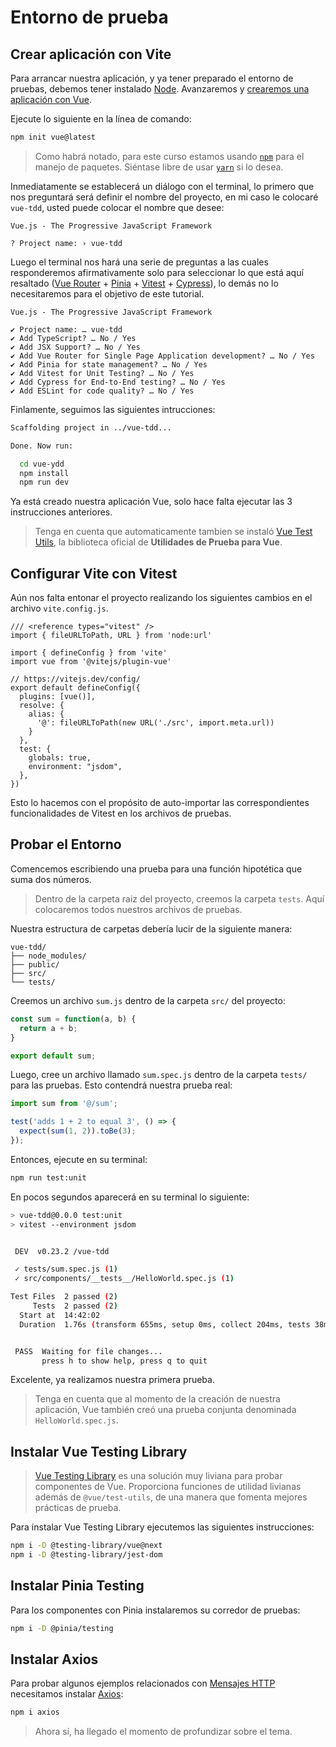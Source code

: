 # Entorno de prueba

## Crear aplicación con Vite

Para arrancar nuestra aplicación, y ya tener preparado el entorno de pruebas, debemos tener instalado [Node](https://nodejs.org/es/). Avanzaremos y [crearemos una aplicación con Vue](https://vuejs.org/guide/quick-start.html#creating-a-vue-application).

Ejecute lo siguiente en la línea de comando:

```sh
npm init vue@latest
```

>Como habrá notado, para este curso estamos usando [`npm`](https://www.npmjs.com/) para el manejo de paquetes. Siéntase libre de usar [`yarn`](https://yarnpkg.com/) si lo desea.

Inmediatamente se establecerá un diálogo con el terminal, lo primero que nos preguntará será definir el nombre del proyecto, en mi caso le colocaré `vue-tdd`, usted puede colocar el nombre que desee:

```sh{3}
Vue.js - The Progressive JavaScript Framework

? Project name: › vue-tdd
```

Luego el terminal nos hará una serie de preguntas a las cuales responderemos afirmativamente solo para seleccionar lo que está aquí resaltado ([Vue Router](https://router.vuejs.org/guide/) + [Pinia](https://pinia.vuejs.org/) + [Vitest](https://vitest.dev/) + [Cypress](https://www.cypress.io/)), lo demás no lo necesitaremos para el objetivo de este tutorial.

```sh{6,7,8,9}
Vue.js - The Progressive JavaScript Framework

✔ Project name: … vue-tdd
✔ Add TypeScript? … No / Yes
✔ Add JSX Support? … No / Yes
✔ Add Vue Router for Single Page Application development? … No / Yes
✔ Add Pinia for state management? … No / Yes
✔ Add Vitest for Unit Testing? … No / Yes
✔ Add Cypress for End-to-End testing? … No / Yes
✔ Add ESLint for code quality? … No / Yes
```

Finlamente, seguimos las siguientes intrucciones:

```sh
Scaffolding project in ../vue-tdd...

Done. Now run:

  cd vue-ydd
  npm install
  npm run dev
```

Ya está creado nuestra aplicación Vue, solo hace falta ejecutar las 3 instrucciones anteriores.

>Tenga en cuenta que automaticamente tambien se instaló [Vue Test Utils](https://test-utils.vuejs.org/), la biblioteca oficial de **Utilidades de Prueba para Vue**.

## Configurar Vite con Vitest

Aún nos falta entonar el proyecto realizando los siguientes cambios en el archivo `vite.config.js`.

```js{1,15,16,17,18}
/// <reference types="vitest" />
import { fileURLToPath, URL } from 'node:url'

import { defineConfig } from 'vite'
import vue from '@vitejs/plugin-vue'

// https://vitejs.dev/config/
export default defineConfig({
  plugins: [vue()],
  resolve: {
    alias: {
      '@': fileURLToPath(new URL('./src', import.meta.url))
    }
  },
  test: {
    globals: true,
    environment: "jsdom",
  },
})
```

Esto lo hacemos con el propósito de auto-importar las correspondientes funcionalidades de Vitest en los archivos de pruebas.

## Probar el Entorno

Comencemos escribiendo una prueba para una función hipotética que suma dos números.

>Dentro de la carpeta raiz del proyecto, creemos la carpeta `tests`. Aquí colocaremos todos nuestros archivos de pruebas.

Nuestra estructura de carpetas debería lucir de la siguiente manera:
```
vue-tdd/
├── node_modules/
├── public/
├── src/
└── tests/
```
Creemos un archivo `sum.js` dentro de la carpeta `src/` del proyecto:

```js
const sum = function(a, b) {
  return a + b;
}

export default sum;
```
Luego, cree un archivo llamado `sum.spec.js` dentro de la carpeta `tests/` para las pruebas. Esto contendrá nuestra prueba real:

```js
import sum from '@/sum';

test('adds 1 + 2 to equal 3', () => {
  expect(sum(1, 2)).toBe(3);
});
```

Entonces, ejecute en su terminal:

```sh
npm run test:unit
```

En pocos segundos aparecerá en su terminal lo siguiente:

```sh
> vue-tdd@0.0.0 test:unit
> vitest --environment jsdom


 DEV  v0.23.2 /vue-tdd

 ✓ tests/sum.spec.js (1)
 ✓ src/components/__tests__/HelloWorld.spec.js (1)

Test Files  2 passed (2)
     Tests  2 passed (2)
  Start at  14:42:02
  Duration  1.76s (transform 655ms, setup 0ms, collect 204ms, tests 38ms)


 PASS  Waiting for file changes...
       press h to show help, press q to quit
```

Excelente, ya realizamos nuestra primera prueba.

>Tenga en cuenta que al momento de la creación de nuestra aplicación, Vue también creó una prueba conjunta denominada `HelloWorld.spec.js`.

## Instalar Vue Testing Library

>[Vue Testing Library](https://testing-library.com/docs/vue-testing-library/intro) es una solución muy liviana para probar componentes de Vue. Proporciona funciones de utilidad livianas además de `@vue/test-utils`, de una manera que fomenta mejores prácticas de prueba.

Para instalar Vue Testing Library ejecutemos las siguientes instrucciones:

```sh
npm i -D @testing-library/vue@next
npm i -D @testing-library/jest-dom
```

## Instalar Pinia Testing

Para los componentes con Pinia instalaremos su corredor de pruebas:

```sh
npm i -D @pinia/testing
```
## Instalar Axios

Para probar algunos ejemplos relacionados con [Mensajes HTTP](https://developer.mozilla.org/es/docs/Web/HTTP/Messages) necesitamos instalar [Axios](https://axios-http.com/docs/intro):

```sh
npm i axios
```


>Ahora sí, ha llegado el momento de profundizar sobre el tema.
